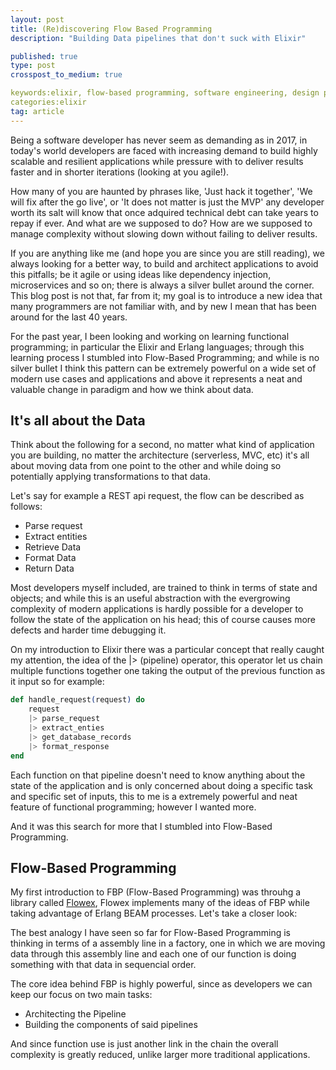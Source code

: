 ```yaml
---
layout: post
title: (Re)discovering Flow Based Programming
description: "Building Data pipelines that don't suck with Elixir"

published: true
type: post
crosspost_to_medium: true

keywords:elixir, flow-based programming, software engineering, design patterns
categories:elixir
tag: article
---
```


Being a software developer has never seem as demanding as in 2017, in today's world developers are faced with increasing demand to build highly scalable and resilient applications while pressure with to deliver results faster and in shorter iterations (looking at you agile!). 

How many of you are haunted by phrases like, 'Just hack it together', 'We will fix after the go live', or 'It does not matter is just the MVP' any developer worth its salt will know that once adquired technical debt can take years to repay if ever. And what are we supposed to do? How are we supposed to manage complexity without slowing down without failing to deliver results. 

If you are anything like me (and hope you are since you are still reading), we always looking for a better way, to build and architect applications to avoid this pitfalls; be it agile or using ideas like dependency injection, microservices and so on; there is always a silver bullet around the corner. This blog post is not that, far from it; my goal is to introduce a new idea that many programmers are not familiar with, and by new I mean that has been around for the last 40 years. 

For the past year, I been looking and working on learning functional programming; in particular the Elixir and Erlang languages; through this learning process I stumbled into Flow-Based Programming; and while is no silver bullet I think this pattern can be extremely powerful on a wide set of modern use cases and applications and above it represents a neat and valuable change in paradigm and how we think about data.

## It's all about the Data 

<!-- Look for quote all about the data --> 

Think about the following for a second, no matter what kind of application you are building, no matter the architecture (serverless, MVC, etc) it's all about moving data from one point to the other and while doing so potentially applying transformations to that data. 

Let's say for example a REST api request, the flow can be described as follows:

- Parse request  
- Extract entities 
- Retrieve Data 
- Format Data 
- Return Data 

Most developers myself included, are trained to think in terms of state and objects; and while this is an useful abstraction with the evergrowing complexity of modern applications is hardly possible for a developer to follow the state of the application on his head; this of course causes more defects and harder time debugging it. 

On my introduction to Elixir there was a particular concept that really caught my attention, the idea of the |> (pipeline) operator, this operator let us chain multiple functions together one taking the output of the previous function as it input so for example:

```elixir
def handle_request(request) do 
    request 
    |> parse_request
    |> extract_enties
    |> get_database_records
    |> format_response
end
```

Each function on that pipeline doesn't need to know anything about the state of the application and is only concerned about doing a specific task and specific set of inputs, this to me is a extremely powerful and neat feature of functional programming; however I wanted more. 

And it was this search for more that I stumbled into Flow-Based Programming. 

## Flow-Based Programming

<!-- Insert Wikipedia description-->

My first introduction to FBP (Flow-Based Programming) was throuhg a library called [Flowex](), Flowex implements many of the ideas of FBP while taking advantage of Erlang BEAM processes. Let's take a closer look:

<!-- Insert basic diagram for flowex -->

The best analogy I have seen so far for Flow-Based Programming is thinking in terms of a assembly line in a factory, one in which we are moving data through this assembly line and each one of our function is doing something with that data in sequencial order. 

The core idea behind FBP is highly powerful, since as developers we can keep our focus on two main tasks:

- Architecting the Pipeline 
- Building the components of said pipelines

And since function use is just another link in the chain the overall complexity is greatly reduced, unlike larger more traditional applications. 

<!-- Braindump 

Flow-Based Programming is no Magic bullet and there are plenty of downfalls, however at this point I strongly believe that the benefits outweight any potential side effects.

Over the years, I've picked up a lot of methodologies or tools with the goal of making my software better, more reliable and more efficient, from TDD to DDD, microservices and serverless; we are bombarded with new methodologies, tools or paradigms that promise to solve every problem and making everything better.

Seasoned developers know better than anyone that this is far from true and that even the best tools can be twisted, misused and actually become detrimental — anyone that has worked with a developer that suffered from 'desing patternitis' has seen the results first hand. 

So why bring back an old idea, why even bother with a concept that has been around for decades now; after all if FBP is so great it would be mainstream by know, right? We'll as many things in life is not that simple; and while FBP has been around for years there are reasons why it never took of. 

Some of those reasons are technically sound some are more political in nature, in any case the fact that FBP is still around and being discussed 40 years after its inception should be indication enough that there might still be something to the idea. 

As developers we constantly struggle with complexity while forgetting what our actual job is, and that is not writing code. As developers our actual job to solve problems, think about it you don't go to a contract ask if can build you a house and then they immediatly start laying the foundation and rising walls, without even seeing the plans; on the other hand how often our initial reaction as software developers is jumping immediatly to a code editor, downloading a framework and so on. 

We don't think hard enough about the requirements, about the data, about how things are ought to work; we want to code. Now, don't get me wrong I completely understand why thats the case, I suffer from the same reaction, and who could blame us, coding is fun(yes for some people, codign is fun)  but we need to think more before press that first stroke. 




-->
